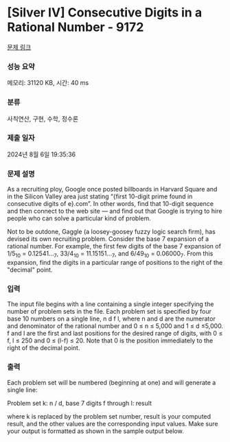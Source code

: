# [Silver IV] Consecutive Digits in a Rational Number - 9172 

[문제 링크](https://www.acmicpc.net/problem/9172) 

### 성능 요약

메모리: 31120 KB, 시간: 40 ms

### 분류

사칙연산, 구현, 수학, 정수론

### 제출 일자

2024년 8월 6일 19:35:36

### 문제 설명

<p>As a recruiting ploy, Google once posted billboards in Harvard Square and in the Silicon Valley area just stating “{first 10-digit prime found in consecutive digits of e}.com”. In other words, find that 10-digit sequence and then connect to the web site — and find out that Google is trying to hire people who can solve a particular kind of problem.</p>

<p>Not to be outdone, Gaggle (a loosey-goosey fuzzy logic search firm), has devised its own recruiting problem. Consider the base 7 expansion of a rational number. For example, the first few digits of the base 7 expansion of 1/5<sub>10</sub> = 0.12541...<sub>7</sub>, 33/4<sub>10</sub> = 11.15151...<sub>7</sub>, and 6/49<sub>10</sub> = 0.06000<sub>7</sub>. From this expansion, find the digits in a particular range of positions to the right of the "decimal" point.</p>

### 입력 

 <p>The input file begins with a line containing a single integer specifying the number of problem sets in the file. Each problem set is specified by four base 10 numbers on a single line, n d f l, where n and d are the numerator and denominator of the rational number and 0 ≤ n ≤ 5,000 and 1 ≤ d ≤5,000. f and l are the first and last positions for the desired range of digits, with 0 ≤ f, l ≤ 250 and 0 ≤ (l-f) ≤ 20. Note that 0 is the position immediately to the right of the decimal point.</p>

### 출력 

 <p>Each problem set will be numbered (beginning at one) and will generate a single line:</p>

<p>Problem set k: n / d, base 7 digits f through l: result</p>

<p>where k is replaced by the problem set number, result is your computed result, and the other values are the corresponding input values. Make sure your output is formatted as shown in the sample output below.</p>

